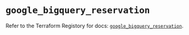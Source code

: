# `google_bigquery_reservation`

Refer to the Terraform Registory for docs: [`google_bigquery_reservation`](https://registry.terraform.io/providers/hashicorp/google/5.1.0/docs/resources/bigquery_reservation).
